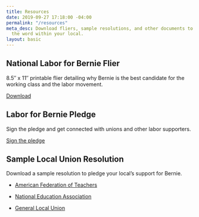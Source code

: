 ```yaml
---
title: Resources
date: 2019-09-27 17:18:00 -04:00
permalink: "/resources"
meta_desc: Download fliers, sample resolutions, and other documents to help spread
  the word within your local.
layout: basic
---
```


## National Labor for Bernie Flier

8.5″ x 11″ printable flier detailing why Bernie is the best candidate for the working class and the labor movement.

[Download](https://laborforbernie2020.org/wp-content/uploads/2019/05/national-flier-with-resolutions.pdf)

## Labor for Bernie Pledge

Sign the pledge and get connected with unions and other labor supporters.

[Sign the pledge](https://actionnetwork.org/forms/labor-for-bernie-2020-pledge)

## Sample Local Union Resolution

Download a sample resolution to pledge your local’s support for Bernie.

* [American Federation of Teachers](https://docs.google.com/document/d/104dxtJVWI9R-6rZb4G8IoCzont2JWQferMCEn7JxS-8/edit)

* [National Education Association](https://docs.google.com/document/d/1FYMuNa0XmTUG9db3njPtB44YzEArU8TSh2AY5o_TE8w/edit)

* [General Local Union](https://docs.google.com/document/d/1aQk7usZUhlNL9pSYEyUe-EMDgrkVlyGj1qkop83y9nA/edit)